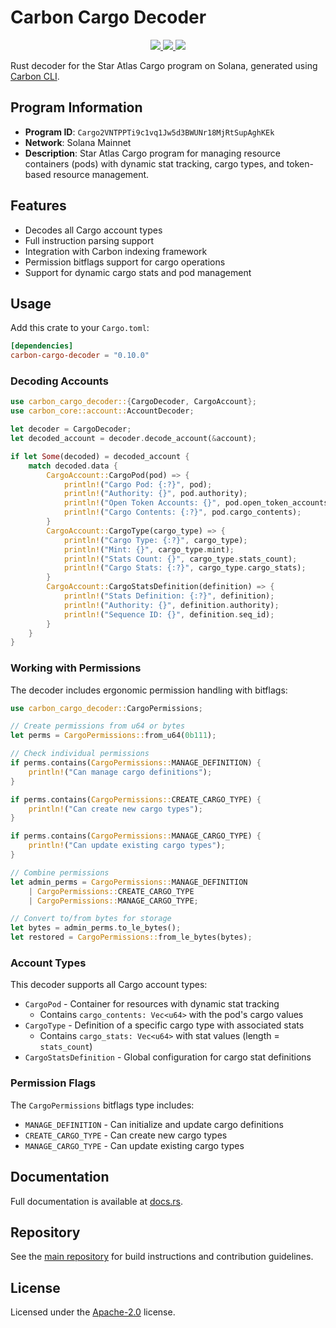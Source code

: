 # Carbon Cargo Decoder

<p align="center">
  <a href="https://crates.io/crates/carbon-cargo-decoder">
    <img src="https://img.shields.io/crates/v/carbon-cargo-decoder?logo=rust" />
  </a>
  <a href="https://docs.rs/carbon-cargo-decoder">
    <img src="https://img.shields.io/docsrs/carbon-cargo-decoder?logo=docsdotrs" />
  </a>
  <a href="https://github.com/staratlasmeta/star-atlas-decoders/blob/main/LICENSE">
    <img src="https://img.shields.io/badge/license-Apache%202.0-blue" />
  </a>
</p>

Rust decoder for the Star Atlas Cargo program on Solana, generated using [Carbon CLI](https://github.com/sevenlabs-hq/carbon).

## Program Information

- **Program ID**: `Cargo2VNTPPTi9c1vq1Jw5d3BWUNr18MjRtSupAghKEk`
- **Network**: Solana Mainnet
- **Description**: Star Atlas Cargo program for managing resource containers (pods) with dynamic stat tracking, cargo types, and token-based resource management.

## Features

- Decodes all Cargo account types
- Full instruction parsing support
- Integration with Carbon indexing framework
- Permission bitflags support for cargo operations
- Support for dynamic cargo stats and pod management

## Usage

Add this crate to your `Cargo.toml`:

```toml
[dependencies]
carbon-cargo-decoder = "0.10.0"
```

### Decoding Accounts

```rust
use carbon_cargo_decoder::{CargoDecoder, CargoAccount};
use carbon_core::account::AccountDecoder;

let decoder = CargoDecoder;
let decoded_account = decoder.decode_account(&account);

if let Some(decoded) = decoded_account {
    match decoded.data {
        CargoAccount::CargoPod(pod) => {
            println!("Cargo Pod: {:?}", pod);
            println!("Authority: {}", pod.authority);
            println!("Open Token Accounts: {}", pod.open_token_accounts);
            println!("Cargo Contents: {:?}", pod.cargo_contents);
        }
        CargoAccount::CargoType(cargo_type) => {
            println!("Cargo Type: {:?}", cargo_type);
            println!("Mint: {}", cargo_type.mint);
            println!("Stats Count: {}", cargo_type.stats_count);
            println!("Cargo Stats: {:?}", cargo_type.cargo_stats);
        }
        CargoAccount::CargoStatsDefinition(definition) => {
            println!("Stats Definition: {:?}", definition);
            println!("Authority: {}", definition.authority);
            println!("Sequence ID: {}", definition.seq_id);
        }
    }
}
```

### Working with Permissions

The decoder includes ergonomic permission handling with bitflags:

```rust
use carbon_cargo_decoder::CargoPermissions;

// Create permissions from u64 or bytes
let perms = CargoPermissions::from_u64(0b111);

// Check individual permissions
if perms.contains(CargoPermissions::MANAGE_DEFINITION) {
    println!("Can manage cargo definitions");
}

if perms.contains(CargoPermissions::CREATE_CARGO_TYPE) {
    println!("Can create new cargo types");
}

if perms.contains(CargoPermissions::MANAGE_CARGO_TYPE) {
    println!("Can update existing cargo types");
}

// Combine permissions
let admin_perms = CargoPermissions::MANAGE_DEFINITION
    | CargoPermissions::CREATE_CARGO_TYPE
    | CargoPermissions::MANAGE_CARGO_TYPE;

// Convert to/from bytes for storage
let bytes = admin_perms.to_le_bytes();
let restored = CargoPermissions::from_le_bytes(bytes);
```

### Account Types

This decoder supports all Cargo account types:
- `CargoPod` - Container for resources with dynamic stat tracking
  - Contains `cargo_contents: Vec<u64>` with the pod's cargo values
- `CargoType` - Definition of a specific cargo type with associated stats
  - Contains `cargo_stats: Vec<u64>` with stat values (length = `stats_count`)
- `CargoStatsDefinition` - Global configuration for cargo stat definitions

### Permission Flags

The `CargoPermissions` bitflags type includes:
- `MANAGE_DEFINITION` - Can initialize and update cargo definitions
- `CREATE_CARGO_TYPE` - Can create new cargo types
- `MANAGE_CARGO_TYPE` - Can update existing cargo types

## Documentation

Full documentation is available at [docs.rs](https://docs.rs/carbon-cargo-decoder).

## Repository

See the [main repository](https://github.com/staratlasmeta/star-atlas-decoders) for build instructions and contribution guidelines.

## License

Licensed under the [Apache-2.0](https://github.com/staratlasmeta/star-atlas-decoders/blob/main/LICENSE) license.
